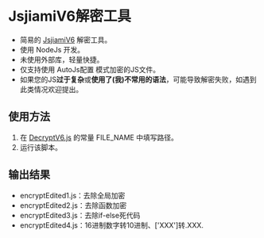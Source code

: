 # JsjiamiV6解密工具
* 简易的 [JsjiamiV6](https://www.jsjiami.com/) 解密工具。
* 使用 NodeJs 开发。
* 未使用外部库，轻量快捷。
* 仅支持使用 AutoJs配置 模式加密的JS文件。
* 如果您的JS**过于复杂**或**使用了(我)不常用的语法**，可能导致解密失败，如遇到此类情况欢迎提出。
## 使用方法
1. 在 [DecryptV6.js](https://github.com/NXY666/JavaScriptV6Decryptor/blob/master/DecryptV6.js) 的常量 FILE_NAME 中填写路径。
2. 运行该脚本。

## 输出结果
* encryptEdited1.js：去除全局加密
* encryptEdited2.js：去除函数加密
* encryptEdited3.js：去除if-else死代码
* encryptEdited4.js：16进制数字转10进制、['XXX']转.XXX.

